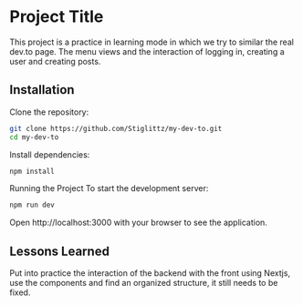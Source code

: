 
# Project Title

This project is a practice in learning mode in which we try to similar the real dev.to page. The menu views and the interaction of logging in, creating a user and creating posts.


## Installation

 Clone the repository:

```bash
git clone https://github.com/Stiglittz/my-dev-to.git
cd my-dev-to
```
Install dependencies:
```bash
npm install
```
Running the Project
To start the development server:  
```bash
npm run dev
```
Open http://localhost:3000 with your browser to see the application.


## Lessons Learned

Put into practice the interaction of the backend with the front using Nextjs, use the components and find an organized structure, it still needs to be fixed.



